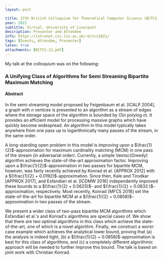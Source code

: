 ```yaml
---
layout: post

title: 37th British Colloquium for Theoretical Computer Science (BCTCS)
year: 2021
subtitle: Virtual, University of Liverpool
description: Presenter and Attendee
info: https://intranet.csc.liv.ac.uk/~bctcs2021/
tags: [Events, Attendee, Presenter]
latex: true
attachments: [BCTCS-21.pdf]
---
```

My talk at the colloquium was on the following:

### A Unifying Class of Algorithms for Semi Streaming Bipartite Maximum Matching 
#### Abstract
In the semi-streaming model proposed by Feigenbaum et al. [ICALP 2004], a graph with $n$ vertices is presented to an algorithm as a stream of edges where the storage space of the algorithm is bounded by $O(n \textrm{ polylog } n)$. It provides an efficient model for processing massive graphs which have quickly become widespread. An algorithm in this model typically takes anywhere from one pass up to logarithmically many passes of the stream, in the same order. 

A long-standing open problem in this model is improving upon a $\frac{1}{2}$-approximation for maximum cardinality matching (MCM) in one pass of the stream (in adversarial order). Currently, a simple \textsc{Greedy} algorithm achieves the state-of-the-art approximation factor. Improving upon a $\frac{1}{2}$-approximation in two passes for bipartite MCM, however, was fairly recently achieved by Konrad et al. [APPROX 2012] with a $(\frac{1}{2} + 0.0192)$-approximation. Since then, Kale and Tirodkar [APPROX 2017], and Esfandiari et al. [ICDMW 2016] independently improved these bounds to a $(\frac{1}{2} + 0.0625)$- and $(\frac{1}{2} + 0.0833 )$-approximation, respectively. Most recently, Konrad [MFCS 2018] set the state-of-the-art for bipartite MCM at a $(\frac{1}{2} + 0.0858)$-approximation in two passes of the stream. 

We present a wider class of two-pass bipartite MCM algorithms which Esfandiari et al.'s and Konrad's algorithms are special cases of. We show that there are two optimal algorithms in this class which achieve the state-of-the-art, one of which is a novel algorithm. Finally, we construct a worst-case example which achieves the analytical lower bound, proving that (a) the analysis is indeed tight, (b) a $(\frac{1}{2} + 0.0858)$-approximation is best for this class of algorithms, and (c) a completely different algorithmic approach will be needed to further improve this bound. 
The talk is based on joint work with Christian Konrad. 
